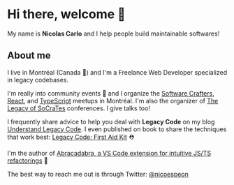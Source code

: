 # Hi there, welcome 👋

My name is **Nicolas Carlo** and I help people build maintainable softwares!

## About me

I live in Montréal (Canada 🍁) and I'm a Freelance Web Developer specialized in legacy codebases.

I'm really into community events 🍻 and I organize the [Software Crafters](https://www.meetup.com/fr-FR/Software-Crafters-Montreal/), [React](https://www.meetup.com/fr-FR/react-mtl/), and [TypeScript](https://www.meetup.com/fr-FR/typescript-montreal/) meetups in Montréal. I'm also the organizer of [The Legacy of SoCraTes](https://www.youtube.com/channel/UC0M37QolwmwobAY4Bt8Tszg) conferences. I give talks too!

I frequently share advice to help you deal with **Legacy Code** on my blog [Understand Legacy Code](http://understandlegacycode.com). I even published on book to share the techniques that work best: [Legacy Code: First Aid Kit](https://understandlegacycode.com/first-aid-kit) ⛑

I'm the author of [Abracadabra, a VS Code extension for intuitive JS/TS refactorings](https://vscode-abracadabra.com) 🔮 

The best way to reach me out is through Twitter: [@nicoespeon](https://twitter.com/nicoespeon)
